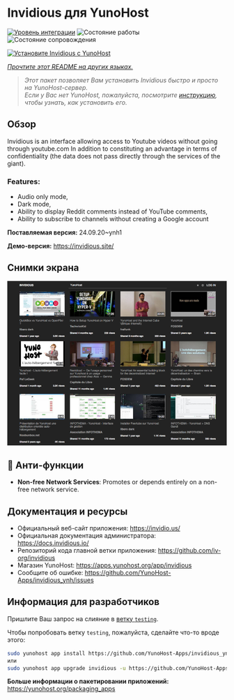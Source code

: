 <!--
Важно: этот README был автоматически сгенерирован <https://github.com/YunoHost/apps/tree/master/tools/readme_generator>
Он НЕ ДОЛЖЕН редактироваться вручную.
-->

# Invidious для YunoHost

[![Уровень интеграции](https://dash.yunohost.org/integration/invidious.svg)](https://ci-apps.yunohost.org/ci/apps/invidious/) ![Состояние работы](https://ci-apps.yunohost.org/ci/badges/invidious.status.svg) ![Состояние сопровождения](https://ci-apps.yunohost.org/ci/badges/invidious.maintain.svg)

[![Установите Invidious с YunoHost](https://install-app.yunohost.org/install-with-yunohost.svg)](https://install-app.yunohost.org/?app=invidious)

*[Прочтите этот README на других языках.](./ALL_README.md)*

> *Этот пакет позволяет Вам установить Invidious быстро и просто на YunoHost-сервер.*  
> *Если у Вас нет YunoHost, пожалуйста, посмотрите [инструкцию](https://yunohost.org/install), чтобы узнать, как установить его.*

## Обзор

Invidious is an interface allowing access to Youtube videos without going through youtube.com
In addition to constituting an advantage in terms of confidentiality (the data does not pass directly through the services of the giant).

### Features:

- Audio only mode,
- Dark mode,
- Ability to display Reddit comments instead of YouTube comments,
- Ability to subscribe to channels without creating a Google account 


**Поставляемая версия:** 24.09.20~ynh1

**Демо-версия:** <https://invidious.site/>

## Снимки экрана

![Снимок экрана Invidious](./doc/screenshots/screenshot.png)

## :red_circle: Анти-функции

- **Non-free Network Services**: Promotes or depends entirely on a non-free network service.

## Документация и ресурсы

- Официальный веб-сайт приложения: <https://invidio.us/>
- Официальная документация администратора: <https://docs.invidious.io/>
- Репозиторий кода главной ветки приложения: <https://github.com/iv-org/invidious>
- Магазин YunoHost: <https://apps.yunohost.org/app/invidious>
- Сообщите об ошибке: <https://github.com/YunoHost-Apps/invidious_ynh/issues>

## Информация для разработчиков

Пришлите Ваш запрос на слияние в [ветку `testing`](https://github.com/YunoHost-Apps/invidious_ynh/tree/testing).

Чтобы попробовать ветку `testing`, пожалуйста, сделайте что-то вроде этого:

```bash
sudo yunohost app install https://github.com/YunoHost-Apps/invidious_ynh/tree/testing --debug
или
sudo yunohost app upgrade invidious -u https://github.com/YunoHost-Apps/invidious_ynh/tree/testing --debug
```

**Больше информации о пакетировании приложений:** <https://yunohost.org/packaging_apps>
